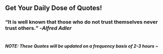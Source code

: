 ## Get Your Daily Dose of Quotes!
### <q>It is well known that those who do not trust themselves never trust others.</q> -<em>Alfred Adler</em> <br><br>
##### NOTE: These Quotes will be updated on a frequency basis of 2-3 hours ~
